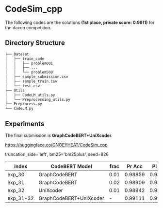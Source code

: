 # CodeSim_cpp

The following codes are the solutions **(1st place, private score: 0.9911)** for the dacon competition.

## Directory Structure

```bash
├── Dataset
│   ├── train_code
│   │   ├── problem001
│   │   ├── ...
│   │   └── problem500
│   ├── sample_submission.csv
│   ├── sample_train.csv
│   └── test.csv
├── Utils
│   ├── CodeLM_utils.py
│   └── Preprocessing_utils.py
├── Preprocess.py
└── CodeLM.py
```

## Experiments

The final submission is **GraphCodeBERT+UniXcoder**.

https://huggingface.co/GNOEYHEAT/CodeSim_cpp

truncation_side='left', bm25='bm25plus', seed=826

| index     | CodeBERT Model          | frac | Pr Acc  | Pl Acc  | Val Acc |
|-----------|-------------------------|------|---------|---------|---------|
| exp_30    | GraphCodeBERT           | 0.01 | 0.98859 | 0.98831 | 0.99641 |
| exp_31    | GraphCodeBERT           | 0.02 | 0.98909 | 0.98892 | 0.99794 |
| exp_32    | UniXcoder               | 0.01 | 0.98942 | 0.98911 | 0.99606 |
| exp_31+32 | GraphCodeBERT+UniXcoder | -    | 0.99111 | 0.99084 | -       |
